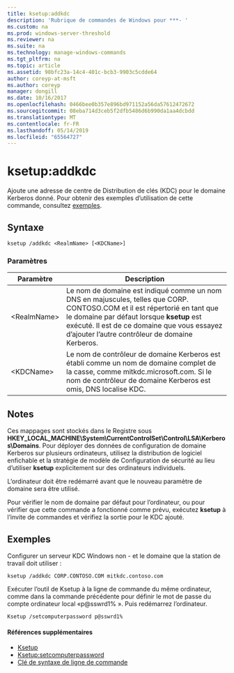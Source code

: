 ```yaml
---
title: ksetup:addkdc
description: 'Rubrique de commandes de Windows pour ***- '
ms.custom: na
ms.prod: windows-server-threshold
ms.reviewer: na
ms.suite: na
ms.technology: manage-windows-commands
ms.tgt_pltfrm: na
ms.topic: article
ms.assetid: 98bfc23a-14c4-401c-bcb3-9903c5cdde64
author: coreyp-at-msft
ms.author: coreyp
manager: dongill
ms.date: 10/16/2017
ms.openlocfilehash: 0466bee0b357e896bd971152a56da57612472672
ms.sourcegitcommit: 08eba714d3ceb5f2dfb5486d6b990da1aa4dcbdd
ms.translationtype: MT
ms.contentlocale: fr-FR
ms.lasthandoff: 05/14/2019
ms.locfileid: "65564727"
---
```

# <a name="ksetupaddkdc"></a>ksetup:addkdc



Ajoute une adresse de centre de Distribution de clés (KDC) pour le domaine Kerberos donné. Pour obtenir des exemples d’utilisation de cette commande, consultez [exemples](#BKMK_Examples).

## <a name="syntax"></a>Syntaxe

```
ksetup /addkdc <RealmName> [<KDCName>] 
```

### <a name="parameters"></a>Paramètres

|Paramètre|Description|
|---------|-----------|
|\<RealmName>|Le nom de domaine est indiqué comme un nom DNS en majuscules, telles que CORP. CONTOSO.COM et il est répertorié en tant que le domaine par défaut lorsque **ksetup** est exécuté. Il est de ce domaine que vous essayez d’ajouter l’autre contrôleur de domaine Kerberos.|
|\<KDCName>|Le nom de contrôleur de domaine Kerberos est établi comme un nom de domaine complet de la casse, comme mitkdc.microsoft.com. Si le nom de contrôleur de domaine Kerberos est omis, DNS localise KDC.|

## <a name="remarks"></a>Notes

Ces mappages sont stockés dans le Registre sous **HKEY_LOCAL_MACHINE\System\CurrentControlSet\Control\LSA\Kerberos\Domains**. Pour déployer des données de configuration de domaine Kerberos sur plusieurs ordinateurs, utilisez la distribution de logiciel enfichable et la stratégie de modèle de Configuration de sécurité au lieu d’utiliser **ksetup** explicitement sur des ordinateurs individuels.

L’ordinateur doit être redémarré avant que le nouveau paramètre de domaine sera être utilisé.

Pour vérifier le nom de domaine par défaut pour l’ordinateur, ou pour vérifier que cette commande a fonctionné comme prévu, exécutez **ksetup** à l’invite de commandes et vérifiez la sortie pour le KDC ajouté.

## <a name="BKMK_Examples"></a>Exemples

Configurer un serveur KDC Windows non - et le domaine que la station de travail doit utiliser :
```
ksetup /addkdc CORP.CONTOSO.COM mitkdc.contoso.com
```
Exécuter l’outil de Ksetup à la ligne de commande du même ordinateur, comme dans la commande précédente pour définir le mot de passe du compte ordinateur local «p@sswrd1% ». Puis redémarrez l’ordinateur.
```
Ksetup /setcomputerpassword p@sswrd1%
```

#### <a name="additional-references"></a>Références supplémentaires

-   [Ksetup](ksetup.md)
-   [Ksetup:setcomputerpassword](ksetup-setcomputerpassword.md)
-   [Clé de syntaxe de ligne de commande](command-line-syntax-key.md)